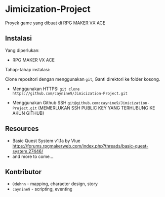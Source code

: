 # Jimicization-Project
Proyek game yang dibuat di RPG MAKER VX ACE

## Instalasi 
Yang diperlukan:
* RPG MAKER VX ACE

Tahap-tahap instalasi:

Clone repositori dengan menggunakan `git`, Ganti direktori ke folder kosong.

* Menggunakan HTTPS: `git clone https://github.com/caynine9/Jimicization-Project.git`

* Menggunakan Github SSH `git@github.com:caynine9/Jimicization-Project.git` (MEMERLUKAN SSH PUBLIC KEY YANG TERHUBUNG KE AKUN GITHUB)

## Resources
* Basic Quest System v1.1a by Vlue https://forums.rpgmakerweb.com/index.php?threads/basic-quest-system.27446/
* and more to come...

## Kontributor
* `Odehnn` - mapping, character design, story
* `caynine9` - scripting, eventing
